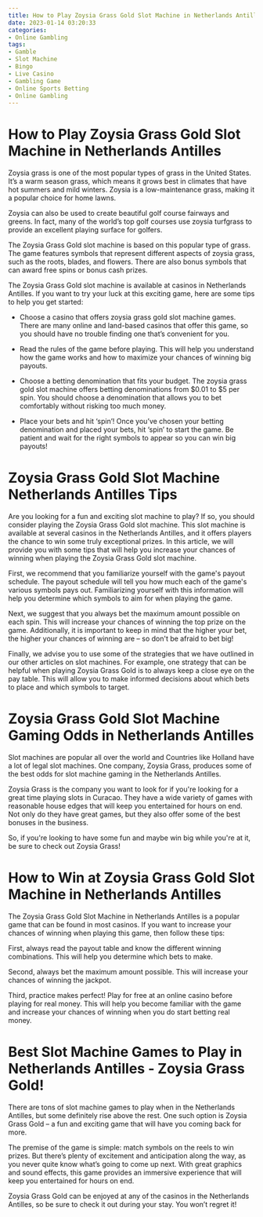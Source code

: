 ```yaml
---
title: How to Play Zoysia Grass Gold Slot Machine in Netherlands Antilles
date: 2023-01-14 03:20:33
categories:
- Online Gambling
tags:
- Gamble
- Slot Machine
- Bingo
- Live Casino
- Gambling Game
- Online Sports Betting
- Online Gambling
---
```



#  How to Play Zoysia Grass Gold Slot Machine in Netherlands Antilles

Zoysia grass is one of the most popular types of grass in the United States. It’s a warm season grass, which means it grows best in climates that have hot summers and mild winters. Zoysia is a low-maintenance grass, making it a popular choice for home lawns.

Zoysia can also be used to create beautiful golf course fairways and greens. In fact, many of the world’s top golf courses use zoysia turfgrass to provide an excellent playing surface for golfers.

The Zoysia Grass Gold slot machine is based on this popular type of grass. The game features symbols that represent different aspects of zoysia grass, such as the roots, blades, and flowers. There are also bonus symbols that can award free spins or bonus cash prizes.

The Zoysia Grass Gold slot machine is available at casinos in Netherlands Antilles. If you want to try your luck at this exciting game, here are some tips to help you get started:

* Choose a casino that offers zoysia grass gold slot machine games. There are many online and land-based casinos that offer this game, so you should have no trouble finding one that’s convenient for you.

* Read the rules of the game before playing. This will help you understand how the game works and how to maximize your chances of winning big payouts.

* Choose a betting denomination that fits your budget. The zoysia grass gold slot machine offers betting denominations from $0.01 to $5 per spin. You should choose a denomination that allows you to bet comfortably without risking too much money.

* Place your bets and hit ‘spin’! Once you’ve chosen your betting denomination and placed your bets, hit ‘spin’ to start the game. Be patient and wait for the right symbols to appear so you can win big payouts!

#  Zoysia Grass Gold Slot Machine Netherlands Antilles Tips

Are you looking for a fun and exciting slot machine to play? If so, you should consider playing the Zoysia Grass Gold slot machine. This slot machine is available at several casinos in the Netherlands Antilles, and it offers players the chance to win some truly exceptional prizes. In this article, we will provide you with some tips that will help you increase your chances of winning when playing the Zoysia Grass Gold slot machine.

First, we recommend that you familiarize yourself with the game's payout schedule. The payout schedule will tell you how much each of the game's various symbols pays out. Familiarizing yourself with this information will help you determine which symbols to aim for when playing the game.

Next, we suggest that you always bet the maximum amount possible on each spin. This will increase your chances of winning the top prize on the game. Additionally, it is important to keep in mind that the higher your bet, the higher your chances of winning are – so don't be afraid to bet big!

Finally, we advise you to use some of the strategies that we have outlined in our other articles on slot machines. For example, one strategy that can be helpful when playing Zoysia Grass Gold is to always keep a close eye on the pay table. This will allow you to make informed decisions about which bets to place and which symbols to target.

#  Zoysia Grass Gold Slot Machine Gaming Odds in Netherlands Antilles

Slot machines are popular all over the world and Countries like Holland have a lot of legal slot machines. One company, Zoysia Grass, produces some of the best odds for slot machine gaming in the Netherlands Antilles.

Zoysia Grass is the company you want to look for if you're looking for a great time playing slots in Curacao. They have a wide variety of games with reasonable house edges that will keep you entertained for hours on end. Not only do they have great games, but they also offer some of the best bonuses in the business.

So, if you're looking to have some fun and maybe win big while you're at it, be sure to check out Zoysia Grass!

#  How to Win at Zoysia Grass Gold Slot Machine in Netherlands Antilles 

The Zoysia Grass Gold Slot Machine in Netherlands Antilles is a popular game that can be found in most casinos. If you want to increase your chances of winning when playing this game, then follow these tips:

First, always read the payout table and know the different winning combinations. This will help you determine which bets to make.

Second, always bet the maximum amount possible. This will increase your chances of winning the jackpot.

Third, practice makes perfect! Play for free at an online casino before playing for real money. This will help you become familiar with the game and increase your chances of winning when you do start betting real money.

#  Best Slot Machine Games to Play in Netherlands Antilles - Zoysia Grass Gold!

There are tons of slot machine games to play when in the Netherlands Antilles, but some definitely rise above the rest. One such option is Zoysia Grass Gold – a fun and exciting game that will have you coming back for more.

The premise of the game is simple: match symbols on the reels to win prizes. But there’s plenty of excitement and anticipation along the way, as you never quite know what’s going to come up next. With great graphics and sound effects, this game provides an immersive experience that will keep you entertained for hours on end.

Zoysia Grass Gold can be enjoyed at any of the casinos in the Netherlands Antilles, so be sure to check it out during your stay. You won’t regret it!